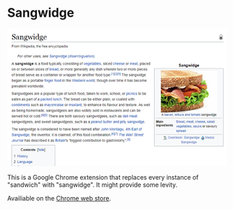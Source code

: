 # Sangwidge

![image](https://github.com/scgrn/Sangwidge/blob/main/images/screenshot.png)

This is a Google Chrome extension that replaces every instance of "sandwich" with "sangwidge". It might provide some levity.

Availiable on the [Chrome web store](https://chrome.google.com/webstore/detail/sangwidge/aignknpoiidoocpihhoamakjjegfghok).


